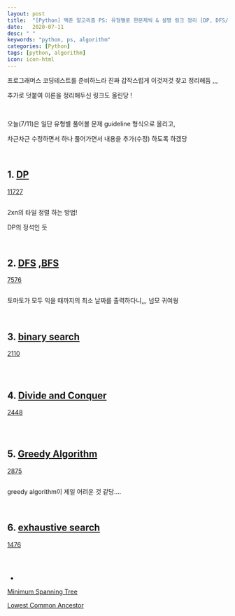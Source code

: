 ```yaml
---
layout: post
title:  "[Python] 백준 알고리즘 PS: 유형별로 한문제씩 & 설명 링크 정리 [DP, DFS/BFS, binary search, divide and Conquer, greedy, exhaustive]"
date:   2020-07-11
desc: " "
keywords: "python, ps, algorithm"
categories: [Python]
tags: [python, algorithm]
icon: icon-html
---
```



프로그래머스 코딩테스트를 준비하느라 진짜 갑작스럽게 이것저것 찾고 정리해둠 ,,,

추가로 덧붙여 이론을 정리해두신 링크도 올린당 !




<br>


오늘(7/11)은 일단 유형별 풀어볼 문제 guideline 형식으로 올리고,

차근차근 수정하면서 하나 풀어가면서 내용을 추가(수정) 하도록 하겠당




<br>

## 1. [DP](https://blog.naver.com/kks227/220777103650)

[11727](https://www.acmicpc.net/problem/11727)


```python
```


2xn의 타일 정렬 하는 방법!

DP의 정석인 듯



<br>

## 2. [DFS](https://blog.naver.com/kks227/220785731077) ,[BFS](https://blog.naver.com/kks227/220785747864)

[7576](https://www.acmicpc.net/problem/7576)


```python
```

토마토가 모두 익을 때까지의 최소 날짜를 출력하다니,,, 넘모 귀여웡



<br>

## 3. [binary search](https://blog.naver.com/kks227/220777333252)

[2110](https://www.acmicpc.net/problem/2110)


```python
```


<br>


## 4. [Divide and Conquer](https://blog.naver.com/kks227/220776241154)

[2448](https://www.acmicpc.net/problem/2448)


```python
```



<br>



## 5. [Greedy Algorithm](https://blog.naver.com/kks227/220775134486)


[2875](https://www.acmicpc.net/problem/2875)

```python

```

greedy algorithm이 제일 어려운 것 같당....


<br>



## 6. [exhaustive search](https://blog.naver.com/kks227/220769870195)


[1476](https://www.acmicpc.net/problem/1476)

```python

```



<br>






+

[Minimum Spanning Tree](https://blog.naver.com/kks227/220799105543)


[Lowest Common Ancestor](https://blog.naver.com/kks227/220820773477)
